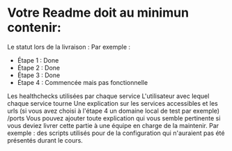 # Votre Readme doit au minimun contenir:
Le statut lors de la livraison :
Par exemple :
- Étape 1 : Done
- Étape 2 : Done
- Étape 3 : Done
- Étape 4 : Commencée mais pas fonctionnelle


Les healthchecks utilisées par chaque service
L'utilisateur avec lequel chaque service tourne
Une explication sur les services accessibles et les urls (si vous avez choisi à l'étape 4 un domaine local de test par exemple) /ports
Vous pouvez ajouter toute explication qui vous semble pertinente si vous deviez livrer cette partie à une équipe en charge de la maintenir. Par exemple : des scripts utilisés pour de la configuration qui n'auraient pas été présentés durant le cours.
